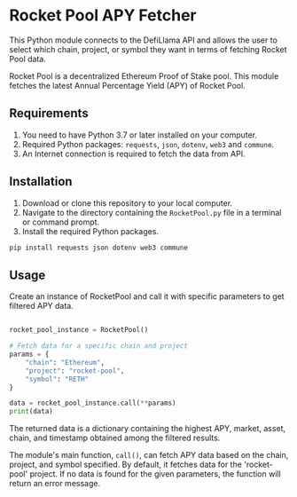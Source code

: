 # Rocket Pool APY Fetcher

This Python module connects to the DefiLlama API and allows the user to select which chain, project, or symbol they want in terms of fetching Rocket Pool data.

Rocket Pool is a decentralized Ethereum Proof of Stake pool. This module fetches the latest Annual Percentage Yield (APY) of Rocket Pool.

## Requirements

1. You need to have Python 3.7 or later installed on your computer.
2. Required Python packages: `requests`, `json`, `dotenv`, `web3` and `commune`.
3. An Internet connection is required to fetch the data from API.

## Installation

1. Download or clone this repository to your local computer.
2. Navigate to the directory containing the `RocketPool.py` file in a terminal or command prompt.
3. Install the required Python packages.

```bash
pip install requests json dotenv web3 commune
```

## Usage

Create an instance of RocketPool and call it with specific parameters to get filtered APY data.

```python

rocket_pool_instance = RocketPool()

# Fetch data for a specific chain and project
params = {
    "chain": "Ethereum",
    "project": "rocket-pool",
    "symbol": "RETH"
}

data = rocket_pool_instance.call(**params)
print(data)

```

The returned data is a dictionary containing the highest APY, market, asset, chain, and timestamp obtained among the filtered results.

The module's main function, `call()`, can fetch APY data based on the chain, project, and symbol specified. By default, it fetches data for the 'rocket-pool' project.
If no data is found for the given parameters, the function will return an error message.
